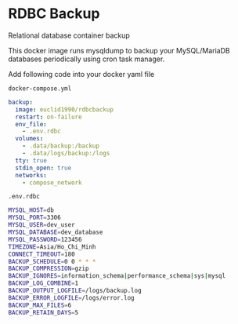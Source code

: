 # RDBC Backup

Relational database container backup

This docker image runs mysqldump to backup your MySQL/MariaDB databases periodically using cron task manager.

Add following code into your docker yaml file

`docker-compose.yml`

```yml
backup:
  image: euclid1990/rdbcbackup
  restart: on-failure
  env_file:
    - .env.rdbc
  volumes:
    - .data/backup:/backup
    - .data/logs/backup:/logs
  tty: true
  stdin_open: true
  networks:
    - compose_network
```

`.env.rdbc`

```bash
MYSQL_HOST=db
MYSQL_PORT=3306
MYSQL_USER=dev_user
MYSQL_DATABASE=dev_database
MYSQL_PASSWORD=123456
TIMEZONE=Asia/Ho_Chi_Minh
CONNECT_TIMEOUT=180
BACKUP_SCHEDULE=0 0 * * *
BACKUP_COMPRESSION=gzip
BACKUP_IGNORES=information_schema|performance_schema|sys|mysql
BACKUP_LOG_COMBINE=1
BACKUP_OUTPUT_LOGFILE=/logs/backup.log
BACKUP_ERROR_LOGFILE=/logs/error.log
BACKUP_MAX_FILES=6
BACKUP_RETAIN_DAYS=5
```
